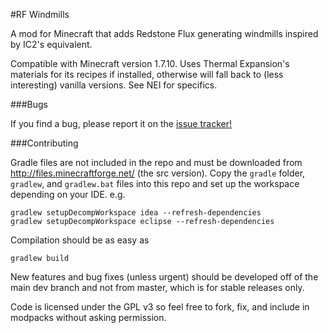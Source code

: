 #RF Windmills

A mod for Minecraft that adds Redstone Flux generating windmills inspired by
IC2's equivalent.
 
Compatible with Minecraft version 1.7.10. Uses Thermal Expansion's materials for its recipes
if installed, otherwise will fall back to (less interesting) vanilla versions.
See NEI for specifics.

###Bugs

If you find a bug, please report it on the [issue tracker!](https://github.com/Piepenguin1995/rfwindmill/issues)

###Contributing

Gradle files are not included in the repo and must be downloaded from
http://files.minecraftforge.net/ (the src version). Copy the `gradle` folder,
`gradlew`, and `gradlew.bat` files into this repo and set up the workspace
depending on your IDE. e.g.

    gradlew setupDecompWorkspace idea --refresh-dependencies
    gradlew setupDecompWorkspace eclipse --refresh-dependencies

Compilation should be as easy as

    gradlew build

New features and bug fixes (unless urgent) should be developed off of the main dev
branch and not from master, which is for stable releases only.

Code is licensed under the GPL v3 so feel free to fork, fix, and include in
modpacks without asking permission.
